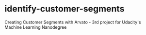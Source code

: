 # identify-customer-segments
Creating Customer Segments with Arvato - 3rd project for Udacity's Machine Learning Nanodegree
